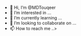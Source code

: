 - 👋 Hi, I’m @MDTouqeer
- 👀 I’m interested in ...
- 🌱 I’m currently learning ...
- 💞️ I’m looking to collaborate on ...
- 📫 How to reach me ..>

<!---
MDTouqeer/MDTouqeer is a ✨ special ✨ repository because its `README.md` (this file) appears on your GitHub profile.
You can click the Preview link to take a look at your changes.
--->
